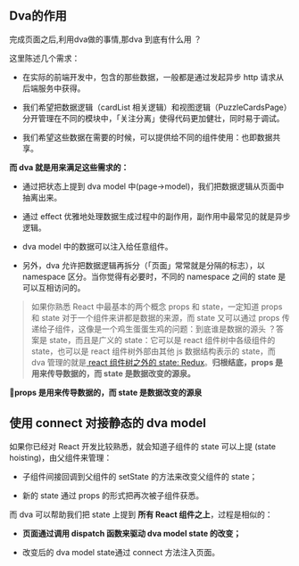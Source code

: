 ## Dva的作用

完成页面之后,利用dva做的事情,那dva 到底有什么用 ？

这里陈述几个需求：

- 在实际的前端开发中，包含的那些数据，一般都是通过发起异步 http 请求从后端服务中获得。

- 我们希望把数据逻辑（cardList 相关逻辑）和视图逻辑（PuzzleCardsPage）分开管理在不同的模块中，「关注分离」使得代码更加健壮，同时易于调试。

- 我们希望这些数据在需要的时候，可以提供给不同的组件使用：也即数据共享。

**而 dva 就是用来满足这些需求的：**

- 通过把状态上提到 dva model 中(page->model)，我们把数据逻辑从页面中抽离出来。

- 通过 effect 优雅地处理数据生成过程中的副作用，副作用中最常见的就是异步逻辑。

- dva model 中的数据可以注入给任意组件。

- 另外，dva 允许把数据逻辑再拆分（「页面」常常就是分隔的标志），以 namespace 区分。当你觉得有必要时，不同的 namespace 之间的 state 是可以互相访问的。

  

> 如果你熟悉 React 中最基本的两个概念 props 和 state，一定知道 props 和 state 对于一个组件来讲都是数据的来源，而 state 又可以通过 props 传递给子组件，这像是一个鸡生蛋蛋生鸡的问题：到底谁是数据的源头 ？答案是 state，而且是广义的 state：它可以是 react 组件树中各级组件的 state，也可以是 react 组件树外部由其他 js 数据结构表示的 state，而 dva 管理的就是[ react 组件树之外的 state: Redux](https://redux.js.org/)。**归根结底，props 是用来传导数据的，而 state 是数据改变的源泉。**

:hugs:**props 是用来传导数据的，而 state 是数据改变的源泉**

## 使用 connect 对接静态的 dva model

如果你已经对 React 开发比较熟悉，就会知道子组件的 state 可以上提 (state hoisting)，由父组件来管理：

- 子组件间接回调到父组件的 setState 的方法来改变父组件的 state；

- 新的 state 通过 props 的形式把再次被子组件获悉。

而 dva 可以帮助我们把 state 上提到 **所有 React 组件之上**，过程是相似的：

- **页面通过调用 dispatch 函数来驱动 dva model state 的改变；**

- 改变后的 dva model state通过 connect 方法注入页面。